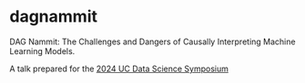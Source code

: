 # dagnammit

DAG Nammit: The Challenges and Dangers of Causally Interpreting Machine Learning Models. 

A talk prepared for the [2024 UC Data Science Symposium](https://business.uc.edu/about/centers-partnerships/business-analytics/events/data-science-symposium.html)